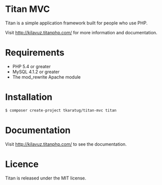 # Titan MVC
Titan is a simple application framework built for people who use PHP.

Visit http://kilavuz.titanphp.com/ for more information and documentation.

# Requirements
* PHP 5.4 or greater
* MySQL 4.1.2 or greater
* The mod_rewrite Apache module

# Installation
```sh
$ composer create-project tkaratug/titan-mvc titan
```

# Documentation
Visit http://kilavuz.titanphp.com/ to see the documentation.

# Licence
Titan is released under the MIT license.

